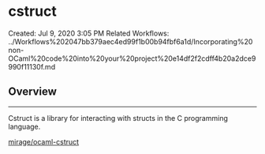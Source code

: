 # cstruct

Created: Jul 9, 2020 3:05 PM
Related Workflows: ../Workflows%202047bb379aec4ed99f1b00b94fbf6a1d/Incorporating%20non-OCaml%20code%20into%20your%20project%20e14df2f2cdff4b20a2dce9990f11130f.md

## Overview

---

Cstruct is a library for interacting with structs in the C programming language. 

[mirage/ocaml-cstruct](https://github.com/mirage/ocaml-cstruct)